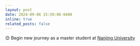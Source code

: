 ```yaml
---
layout: post
date: 2024-09-06 15:59:00-0400
inline: true
related_posts: false
---
```


:blush: Begin new journey as a master student at [Nanjing University](https://www.nju.edu.cn/en)
